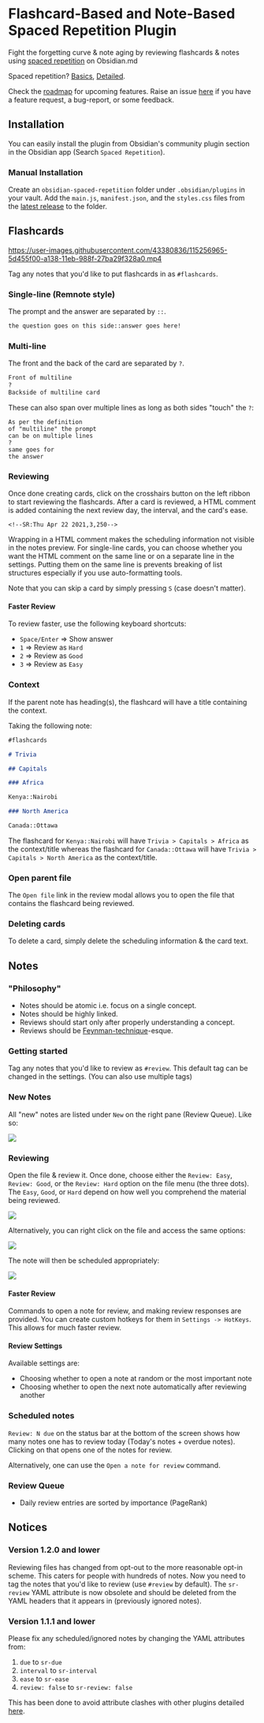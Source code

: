 # Flashcard-Based and Note-Based Spaced Repetition Plugin

Fight the forgetting curve & note aging by reviewing flashcards & notes using [spaced repetition](https://github.com/st3v3nmw/obsidian-spaced-repetition/blob/master/docs/Algorithm.md) on Obsidian.md

Spaced repetition? [Basics](https://ncase.me/remember/), [Detailed](https://www.gwern.net/Spaced-repetition).

Check the [roadmap](https://github.com/st3v3nmw/obsidian-spaced-repetition/projects/1) for upcoming features. Raise an issue [here](https://github.com/st3v3nmw/obsidian-spaced-repetition/issues) if you have a feature request, a bug-report, or some feedback.

## Installation

You can easily install the plugin from Obsidian's community plugin section in the Obsidian app (Search `Spaced Repetition`).

### Manual Installation

Create an `obsidian-spaced-repetition` folder under `.obsidian/plugins` in your vault. Add the `main.js`, `manifest.json`, and the `styles.css` files from the [latest release](https://github.com/st3v3nmw/obsidian-spaced-repetition/releases) to the folder.

## Flashcards

https://user-images.githubusercontent.com/43380836/115256965-5d455f00-a138-11eb-988f-27ba29f328a0.mp4

Tag any notes that you'd like to put flashcards in as `#flashcards`. 

### Single-line (Remnote style)

The prompt and the answer are separated by `::`.

```markdown
the question goes on this side::answer goes here!
```

### Multi-line

The front and the back of the card are separated by `?`.

```markdown
Front of multiline
?
Backside of multiline card
```

These can also span over multiple lines as long as both sides "touch" the `?`:

```
As per the definition
of "multiline" the prompt
can be on multiple lines
?
same goes for
the answer
```

### Reviewing

Once done creating cards, click on the crosshairs button on the left ribbon to start reviewing the flashcards. After a card is reviewed, a HTML comment is added containing the next review day, the interval, and the card's ease.

```
<!--SR:Thu Apr 22 2021,3,250-->
```

Wrapping in a HTML comment makes the scheduling information not visible in the notes preview. For single-line cards, you can choose whether you want the HTML comment on the same line or on a separate line in the settings. Putting them on the same line is prevents breaking of list structures especially if you use auto-formatting tools.

Note that you can skip a card by simply pressing `S` (case doesn't matter).

#### Faster Review

To review faster, use the following keyboard shortcuts:
- `Space/Enter` => Show answer
- `1` => Review as `Hard`
- `2` => Review as `Good`
- `3` => Review as `Easy`

### Context

If the parent note has heading(s), the flashcard will have a title containing the context.

Taking the following note:

```markdown
#flashcards

# Trivia

## Capitals

### Africa

Kenya::Nairobi

### North America

Canada::Ottawa
```

The flashcard for `Kenya::Nairobi` will have `Trivia > Capitals > Africa` as the context/title whereas the flashcard for `Canada::Ottawa` will have `Trivia > Capitals > North America` as the context/title.

### Open parent file

The `Open file` link in the review modal allows you to open the file that contains the flashcard being reviewed.

### Deleting cards

To delete a card, simply delete the scheduling information & the card text.

## Notes

### "Philosophy"

- Notes should be atomic i.e. focus on a single concept.
- Notes should be highly linked.
- Reviews should start only after properly understanding a concept.
- Reviews should be [Feynman-technique](https://fs.blog/2021/02/feynman-learning-technique/)-esque.

### Getting started

Tag any notes that you'd like to review as `#review`. This default tag can be changed in the settings. (You can also use multiple tags)

### New Notes

All "new" notes are listed under `New` on the right pane (Review Queue). Like so:

<img src="https://raw.githubusercontent.com/st3v3nmw/obsidian-spaced-repetition/master/assets/new_notes.png" />

### Reviewing

Open the file & review it. Once done, choose either the `Review: Easy`, `Review: Good`, or the `Review: Hard` option on the file menu (the three dots). The `Easy`, `Good`, or `Hard` depend on how well you comprehend the material being reviewed.

<img src="https://raw.githubusercontent.com/st3v3nmw/obsidian-spaced-repetition/master/assets/more_options.png" />

Alternatively, you can right click on the file and access the same options:

<img src="https://raw.githubusercontent.com/st3v3nmw/obsidian-spaced-repetition/master/assets/file_context_menu.png" />

The note will then be scheduled appropriately:

<img src="https://raw.githubusercontent.com/st3v3nmw/obsidian-spaced-repetition/master/assets/scheduled.png" />

#### Faster Review

Commands to open a note for review, and making review responses are provided. You can create custom hotkeys for them in `Settings -> HotKeys`. This allows for much faster review.

#### Review Settings

Available settings are:
- Choosing whether to open a note at random or the most important note
- Choosing whether to open the next note automatically after reviewing another

### Scheduled notes

`Review: N due` on the status bar at the bottom of the screen shows how many notes one has to review today (Today's notes + overdue notes). Clicking on that opens one of the notes for review.

Alternatively, one can use the `Open a note for review` command.

### Review Queue

- Daily review entries are sorted by importance (PageRank)

## Notices

### Version 1.2.0 and lower

Reviewing files has changed from opt-out to the more reasonable opt-in scheme. This caters for people with hundreds of notes. Now you need to tag the notes that you'd like to review (use `#review` by default).
The `sr-review` YAML attribute is now obsolete and should be deleted from the YAML headers that it appears in (previously ignored notes).

### Version 1.1.1 and lower

Please fix any scheduled/ignored notes by changing the YAML attributes from:

1. `due` to `sr-due`
2. `interval` to `sr-interval`
3. `ease` to `sr-ease`
4. `review: false` to `sr-review: false`

This has been done to avoid attribute clashes with other plugins detailed [here](https://github.com/st3v3nmw/obsidian-spaced-repetition/issues/7).
